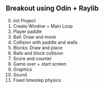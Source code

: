 ## Breakout using Odin + Raylib

0. Init Project
1. Create Window + Main Loop
2. Player paddle
3. Ball: Draw and move
4. Collision with paddle and walls
5. Blocks: Draw and place
6. Balls and block collision
7. Score and counter
8. Game over + start screen
9. Graphics
10. Sound
12. Fixed timestep physics
